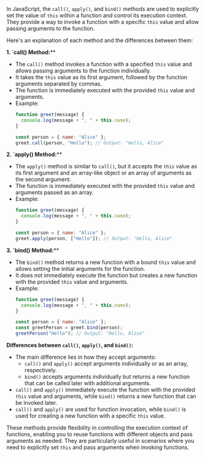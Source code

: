 In JavaScript, the `call()`, `apply()`, and `bind()` methods are used to explicitly set the value of `this` within a function and control its execution context. They provide a way to invoke a function with a specific `this` value and allow passing arguments to the function.

Here's an explanation of each method and the differences between them:

**1. `call() Method:****
- The `call()` method invokes a function with a specified `this` value and allows passing arguments to the function individually.
- It takes the `this` value as its first argument, followed by the function arguments separated by commas.
- The function is immediately executed with the provided `this` value and arguments.
- Example:
  ```javascript
  function greet(message) {
    console.log(message + ", " + this.name);
  }

  const person = { name: "Alice" };
  greet.call(person, "Hello"); // Output: "Hello, Alice"
  ```

**2. `apply() Method:****
- The `apply()` method is similar to `call()`, but it accepts the `this` value as its first argument and an array-like object or an array of arguments as the second argument.
- The function is immediately executed with the provided `this` value and arguments passed as an array.
- Example:
  ```javascript
  function greet(message) {
    console.log(message + ", " + this.name);
  }

  const person = { name: "Alice" };
  greet.apply(person, ["Hello"]); // Output: "Hello, Alice"
  ```

**3. `bind() Method:****
- The `bind()` method returns a new function with a bound `this` value and allows setting the initial arguments for the function.
- It does not immediately execute the function but creates a new function with the provided `this` value and arguments.
- Example:
  ```javascript
  function greet(message) {
    console.log(message + ", " + this.name);
  }

  const person = { name: "Alice" };
  const greetPerson = greet.bind(person);
  greetPerson("Hello"); // Output: "Hello, Alice"
  ```

**Differences between `call()`, `apply()`, and `bind()`:**
- The main difference lies in how they accept arguments:
  - `call()` and `apply()` accept arguments individually or as an array, respectively.
  - `bind()` accepts arguments individually but returns a new function that can be called later with additional arguments.
- `call()` and `apply()` immediately execute the function with the provided `this` value and arguments, while `bind()` returns a new function that can be invoked later.
- `call()` and `apply()` are used for function invocation, while `bind()` is used for creating a new function with a specific `this` value.

These methods provide flexibility in controlling the execution context of functions, enabling you to reuse functions with different objects and pass arguments as needed. They are particularly useful in scenarios where you need to explicitly set `this` and pass arguments when invoking functions.